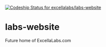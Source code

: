 [ ![Codeship Status for excellalabs/labs-website](https://app.codeship.com/projects/66fa21c0-df4a-0134-e2f2-621d4ad2ab17/status?branch=master)](https://app.codeship.com/projects/204888)

# labs-website
Future home of ExcellaLabs.com
